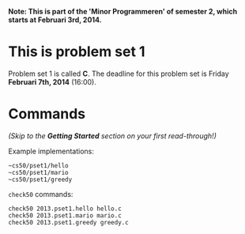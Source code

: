 **Note: This is part of the 'Minor Programmeren' of semester 2, which starts at
Februari 3rd, 2014.**

# This is problem set 1

Problem set 1 is called **C**.
The deadline for this problem set is Friday **Februari 7th, 2014** (16:00).

# Commands

*(Skip to the __Getting Started__ section on your first read-through!)*

Example implementations:

	~cs50/pset1/hello
	~cs50/pset1/mario
	~cs50/pset1/greedy

`check50` commands:

	check50 2013.pset1.hello hello.c
	check50 2013.pset1.mario mario.c
	check50 2013.pset1.greedy greedy.c

